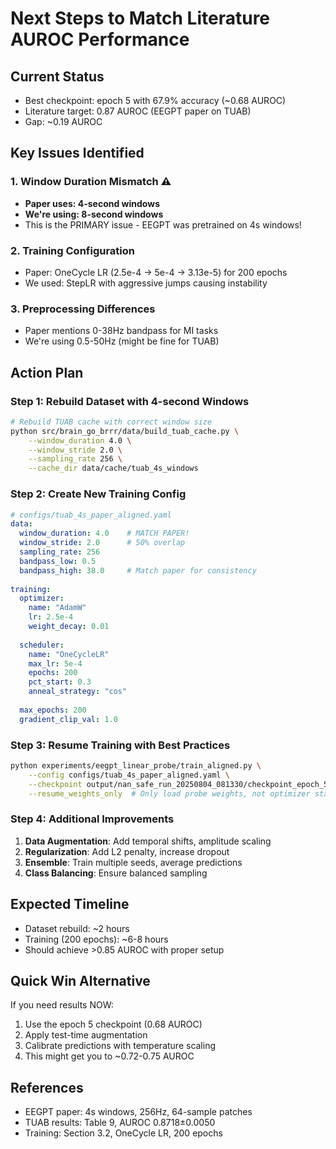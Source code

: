 # Next Steps to Match Literature AUROC Performance

## Current Status
- Best checkpoint: epoch 5 with 67.9% accuracy (~0.68 AUROC)
- Literature target: 0.87 AUROC (EEGPT paper on TUAB)
- Gap: ~0.19 AUROC

## Key Issues Identified

### 1. **Window Duration Mismatch** ⚠️
- **Paper uses: 4-second windows**
- **We're using: 8-second windows**
- This is the PRIMARY issue - EEGPT was pretrained on 4s windows!

### 2. **Training Configuration**
- Paper: OneCycle LR (2.5e-4 → 5e-4 → 3.13e-5) for 200 epochs
- We used: StepLR with aggressive jumps causing instability

### 3. **Preprocessing Differences**
- Paper mentions 0-38Hz bandpass for MI tasks
- We're using 0.5-50Hz (might be fine for TUAB)

## Action Plan

### Step 1: Rebuild Dataset with 4-second Windows
```bash
# Rebuild TUAB cache with correct window size
python src/brain_go_brrr/data/build_tuab_cache.py \
    --window_duration 4.0 \
    --window_stride 2.0 \
    --sampling_rate 256 \
    --cache_dir data/cache/tuab_4s_windows
```

### Step 2: Create New Training Config
```yaml
# configs/tuab_4s_paper_aligned.yaml
data:
  window_duration: 4.0    # MATCH PAPER!
  window_stride: 2.0      # 50% overlap
  sampling_rate: 256
  bandpass_low: 0.5
  bandpass_high: 38.0     # Match paper for consistency
  
training:
  optimizer:
    name: "AdamW"
    lr: 2.5e-4
    weight_decay: 0.01
  
  scheduler:
    name: "OneCycleLR"
    max_lr: 5e-4
    epochs: 200
    pct_start: 0.3
    anneal_strategy: "cos"
    
  max_epochs: 200
  gradient_clip_val: 1.0
```

### Step 3: Resume Training with Best Practices
```bash
python experiments/eegpt_linear_probe/train_aligned.py \
    --config configs/tuab_4s_paper_aligned.yaml \
    --checkpoint output/nan_safe_run_20250804_081330/checkpoint_epoch_5.pt \
    --resume_weights_only  # Only load probe weights, not optimizer state
```

### Step 4: Additional Improvements
1. **Data Augmentation**: Add temporal shifts, amplitude scaling
2. **Regularization**: Add L2 penalty, increase dropout
3. **Ensemble**: Train multiple seeds, average predictions
4. **Class Balancing**: Ensure balanced sampling

## Expected Timeline
- Dataset rebuild: ~2 hours
- Training (200 epochs): ~6-8 hours
- Should achieve >0.85 AUROC with proper setup

## Quick Win Alternative
If you need results NOW:
1. Use the epoch 5 checkpoint (0.68 AUROC)
2. Apply test-time augmentation
3. Calibrate predictions with temperature scaling
4. This might get you to ~0.72-0.75 AUROC

## References
- EEGPT paper: 4s windows, 256Hz, 64-sample patches
- TUAB results: Table 9, AUROC 0.8718±0.0050
- Training: Section 3.2, OneCycle LR, 200 epochs
